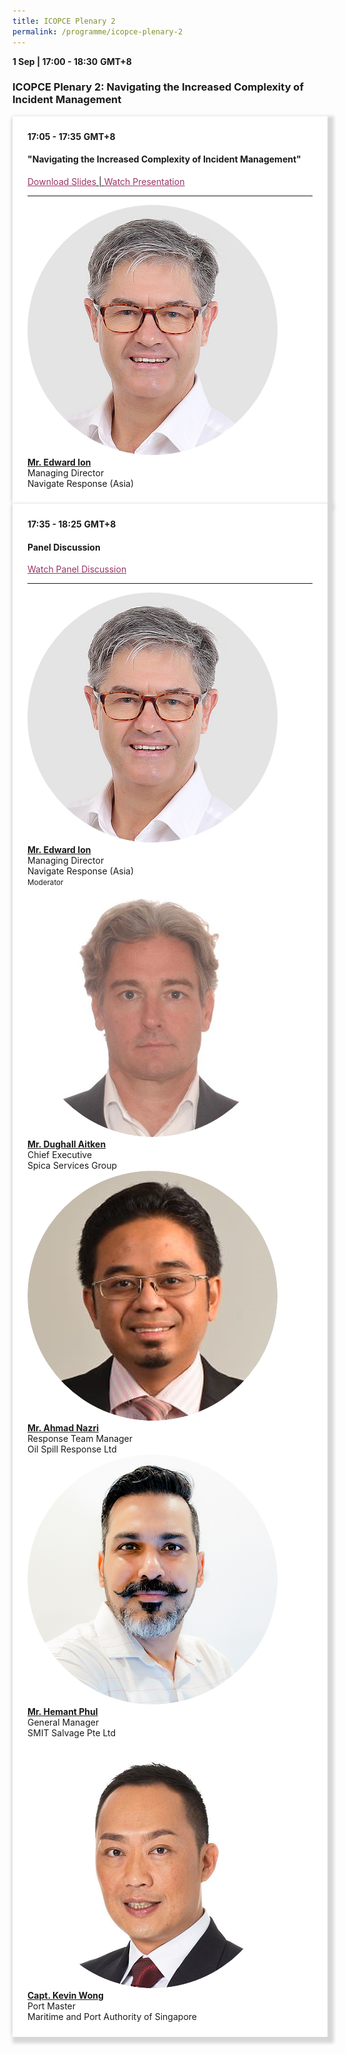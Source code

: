 ```yaml
---
title: ICOPCE Plenary 2
permalink: /programme/icopce-plenary-2
---
```

<div>
  <b>1 Sep | 17:00 - 18:30</b>&nbsp;<b>GMT+8</b>
  <h3>ICOPCE Plenary 2: Navigating the Increased Complexity of Incident Management</h3>
</div>
<section>
  <div class="bp-container is-fluid">
    <div class="row">
      <div class="col is-full"> 
        <div class="row">
          <div class="col is-12">
            <div class="border bg-light h-100 position-relative">
              <div class="p-4">
                <div class="programme-time"><b>17:05 - 17:35</b>&nbsp;<b>GMT+8</b></div>
                <h4 class="programme-title">"Navigating the Increased Complexity of Incident Management"</h4> 
																<span style="text-decoration: underline;">
          <a href="/images/Edward Ion - Navigating the Increased Complexity of Incident Management.pdf" style="color: #993366; text-decoration: underline;">Download Slides</a>   |   <a href="https://youtu.be/91nYO83vnZc" style="color: #993366; text-decoration: underline;">Watch Presentation</a>
      </span>
                <div class="programme-description readmore">
                </div>
                <hr class="my-3 border-primary">
                <div class="speakers px-2">
                  <div class="row">
                    <div class="col is-6 prog-speaker">
                      <div class="row">
                        <div class="col is-4">
                          <img class="speaker-image mb-4" alt="Mr. Edward Ion" src="images/speakers/Edward-Ion.png">
                        </div>
                        <div class="col is-8">
                          <div class="speaker-name text-ellipsis">
                            <a rel="noopener" class="speaker-name text-ellipsis" href="/Mr-Edward-Ion"><b>Mr. Edward Ion</b></a>
                          </div>
                          <div class="text-ellipsis speaker-position">
                            Managing Director                
                          </div>
                          <div class="text-ellipsis speaker-company">
                            Navigate Response (Asia)               
                          </div>
                        </div>
                      </div>
                    </div>
                  </div>
                </div>
              </div>
            </div>
          </div>
        </div>
      </div>
    </div>
  </div>
</section>
<section>
  <div class="bp-container is-fluid">
    <div class="row">
      <div class="col is-full"> 
        <div class="row">
          <div class="col is-12">
            <div class="border bg-light h-100 position-relative">
              <div class="p-4">
                <div class="programme-time"><b>17:35 - 18:25</b>&nbsp;<b>GMT+8</b></div>
                <h4 class="programme-title">Panel Discussion</h4>
								<a href="https://youtu.be/EXcxTMEucJo" style="color: #993366; text-decoration: underline;">Watch Panel Discussion</a>
                <div class="programme-description readmore">
                </div>
                <hr class="my-3 border-primary">
                <div class="speakers px-2">
                  <div class="row">
                    <div class="col is-6 prog-speaker">
                      <div class="row">
                        <div class="col is-4">
                          <img class="speaker-image mb-4" alt="Mr. Edward Ion" src="images/speakers/Edward-Ion.png">
                        </div>
                        <div class="col is-8">
                          <div class="speaker-name text-ellipsis">
                            <a rel="noopener" class="speaker-name text-ellipsis" href="/Mr-Edward-Ion"><b>Mr. Edward Ion</b></a>
                          </div>
                          <div class="text-ellipsis speaker-position">
                            Managing Director                
                          </div>
                          <div class="text-ellipsis speaker-company">
                            Navigate Response (Asia) </div>
                          <div class="speaker-role text-ellipsis text-muted">
                            <small>Moderator</small>
                          </div>
                        </div>
                      </div>
                    </div>
                    <div class="col is-6 prog-speaker">
                    </div>
                  </div>
                  <div class="row">
                    <div class="col is-6 prog-speaker">
                      <div class="row">
                        <div class="col is-4">
                          <img class="speaker-image mb-4" alt="Mr. Dughall Aitken" src="images/speakers/Dughall-Aitken2.png">
                        </div>
                        <div class="col is-8">
                          <div class="speaker-name text-ellipsis">
                            <a rel="noopener" class="speaker-name text-ellipsis" href="/Mr-Dughall-Aitken"><b>Mr. Dughall Aitken</b></a>
                          </div>
                          <div class="text-ellipsis speaker-position">Chief Executive</div>
                          <div class="text-ellipsis speaker-company"> Spica Services Group</div>
                        </div>
                      </div>
                    </div>
                    <div class="col is-6 prog-speaker">
                      <div class="row">
                        <div class="col is-4">
                          <img class="speaker-image mb-4" alt="Mr. Ahmad Nazri" src="images/speakers/Ahmad-Nazri.png">
                        </div>
                        <div class="col is-8">
                          <div class="speaker-name text-ellipsis">
                            <a rel="noopener" class="speaker-name text-ellipsis" href="/Mr-Ahmad-Nazri"><b>Mr. Ahmad Nazri</b></a>
                          </div>
                          <div class="text-ellipsis speaker-position">Response Team Manager</div>
                          <div class="text-ellipsis speaker-company">Oil Spill Response Ltd</div>
                        </div>
                      </div>
                    </div>
                  </div>
                  <div class="row">
                    <div class="col is-6 prog-speaker">
                      <div class="row">
                        <div class="col is-4">
                          <img class="speaker-image mb-4" alt="Mr. Hemant Phul" src="images/speakers/Hemant-Phul.png">
                        </div>
                        <div class="col is-8">
                          <div class="speaker-name text-ellipsis">
                            <a rel="noopener" class="speaker-name text-ellipsis" href="/Mr-Hemant-Phul"><b>Mr. Hemant Phul</b></a>
                          </div>
                          <div class="text-ellipsis speaker-position">General Manager</div>
                          <div class="text-ellipsis speaker-company">SMIT Salvage Pte Ltd</div>
                        </div>
                      </div>
                    </div>
                    <div class="col is-6 prog-speaker">
                      <div class="row">
                        <div class="col is-4">
                          <img class="speaker-image mb-4" alt="Capt. Kevin Wong" src="images/speakers/Kevin-Wong.png">
                        </div>
                        <div class="col is-8">
                          <div class="speaker-name text-ellipsis">
                            <a rel="noopener" class="speaker-name text-ellipsis" href="/Capt-Kevin-Wong"><b>Capt. Kevin Wong</b></a>
                          </div>
                          <div class="text-ellipsis speaker-position">Port Master</div>
                          <div class="text-ellipsis speaker-company">Maritime and Port Authority of Singapore</div>
                        </div>
                      </div>
                   </div>
                 </div>
               </div>
             </div>
           </div>
         </div>
       </div>
     </div>
   </div>
 </div>
</section>

<style type="text/css"> 
    .is-left{
      text-align: left;
    }
    .content h4{
      font-weight: 500; 
      color: #337B9A !important;
      margin-top: 1rem;
    }
    .bg-light {
      background-color: #fff !important;
      box-shadow: 5px 5px 5px 5px rgb(215 215 215), -5px 0 6px -4px rgb(215 215 215);
    }
    .p-4 {
      padding: 1.5rem!important;
    }
  .content a {text-decoration:none;}
  .content h3 { margin-top: 1rem;}
</style>